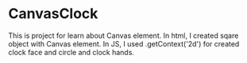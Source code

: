 # CanvasClock
This is project for learn about Canvas element.
In html, I created sqare object with Canvas element.
In JS, I used .getContext('2d') for created clock face and circle and clock hands.
